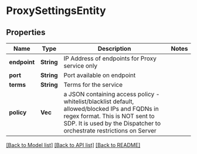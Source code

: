 # ProxySettingsEntity

## Properties

Name | Type | Description | Notes
------------ | ------------- | ------------- | -------------
**endpoint** | **String** | IP Address of endpoints for Proxy service only | 
**port** | **String** | Port available on endpoint | 
**terms** | **String** | Terms for the service | 
**policy** | **Vec<String>** | a JSON containing access policy - whitelist/blacklist default, allowed/blocked IPs and FQDNs in regex format. This is NOT sent to SDP. It is used by the Dispatcher to orchestrate restrictions on Server | 

[[Back to Model list]](../README.md#documentation-for-models) [[Back to API list]](../README.md#documentation-for-api-endpoints) [[Back to README]](../README.md)



